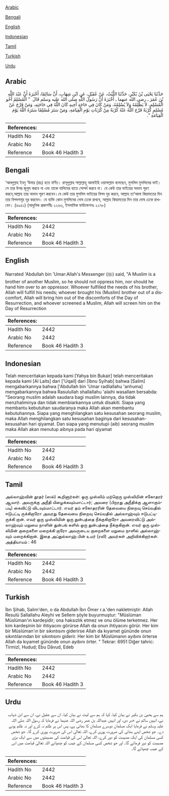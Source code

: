 [Arabic](#arabic)

[Bengali](#bengali)

[English](#english)

[Indonesian](#indonesian)

[Tamil](#tamil)

[Turkish](#turkish)

[Urdu](#urdu)

## Arabic


<div dir="rtl" lang="ar" style={{fontSize:'larger',backgroundColor:'#f8f9fa',padding:20}}>
حَدَّثَنَا يَحْيَى بْنُ بُكَيْرٍ، حَدَّثَنَا اللَّيْثُ، عَنْ عُقَيْلٍ، عَنِ ابْنِ شِهَابٍ، أَنَّ سَالِمًا، أَخْبَرَهُ أَنَّ عَبْدَ اللَّهِ بْنَ عُمَرَ ـ رضى الله عنهما ـ أَخْبَرَهُ أَنَّ رَسُولَ اللَّهِ صلى الله عليه وسلم قَالَ ‏ "‏ الْمُسْلِمُ أَخُو الْمُسْلِمِ، لاَ يَظْلِمُهُ وَلاَ يُسْلِمُهُ، وَمَنْ كَانَ فِي حَاجَةِ أَخِيهِ كَانَ اللَّهُ فِي حَاجَتِهِ، وَمَنْ فَرَّجَ عَنْ مُسْلِمٍ كُرْبَةً فَرَّجَ اللَّهُ عَنْهُ كُرْبَةً مِنْ كُرُبَاتِ يَوْمِ الْقِيَامَةِ، وَمَنْ سَتَرَ مُسْلِمًا سَتَرَهُ اللَّهُ يَوْمَ الْقِيَامَةِ ‏"‏‏.‏
</div>
<div style={{backgroundColor:'#f8f9fa',padding:20, marginBottom: 10}}><table> <thead> <tr> <th>References:</th> <th></th> </tr> </thead> <tbody><tr><td>Hadith No</td><td>2442</td></tr><tr><td>Arabic No</td><td>2442</td></tr><tr><td>Reference</td><td>Book 46 Hadith 3</td></tr></tbody></table></div>

## Bengali


<div dir="ltr" lang="bn" style={{fontSize:'larger',backgroundColor:'#f8f9fa',padding:20}}>
‘আবদুল্লাহ ইবনু ‘উমার (রাঃ) হতে বর্ণিত। রাসূলুল্লাহ সাল্লাল্লাহু আলাইহি ওয়াসাল্লাম বলেছেন, মুসলিম মুসলিমের ভাই। সে তার উপর জুলুম করবে না এবং তাকে যালিমের হাতে সোপর্দ করবে না। যে কেউ তার ভাইয়ের অভাব পূরণ করবে,আল্লাহ তার অভাব পূরণ করবেন।যে কেউ তার মুসলিম ভাইয়ের বিপদ দুর করবে, আল্লাহ তা‘আলা কিয়ামতের দিন তার বিপদসমূহ দূর করবেন। যে ব্যক্তি কোন মুসলিমের দোষ ঢেকে রাখবে, আল্লাহ কিয়ামতের দিন তার দোষ ঢেকে রাখবেন। (৬৯৫১) (আধুনিক প্রকাশনীঃ ২২৬৩, ইসলামিক ফাউন্ডেশনঃ ২২৭৮)
</div>
<div style={{backgroundColor:'#f8f9fa',padding:20, marginBottom: 10}}><table> <thead> <tr> <th>References:</th> <th></th> </tr> </thead> <tbody><tr><td>Hadith No</td><td>2442</td></tr><tr><td>Arabic No</td><td>2442</td></tr><tr><td>Reference</td><td>Book 46 Hadith 3</td></tr></tbody></table></div>

## English


<div dir="ltr" lang="en" style={{fontSize:'larger',backgroundColor:'#f8f9fa',padding:20}}>
Narrated 'Abdullah bin 'Umar:Allah's Messenger (ﷺ) said, "A Muslim is a brother of another Muslim, so he should not oppress him, nor should he hand him over to an oppressor. Whoever fulfilled the needs of his brother, Allah will fulfill his needs; whoever brought his (Muslim) brother out of a discomfort, Allah will bring him out of the discomforts of the Day of Resurrection, and whoever screened a Muslim, Allah will screen him on the Day of Resurrection
</div>
<div style={{backgroundColor:'#f8f9fa',padding:20, marginBottom: 10}}><table> <thead> <tr> <th>References:</th> <th></th> </tr> </thead> <tbody><tr><td>Hadith No</td><td>2442</td></tr><tr><td>Arabic No</td><td>2442</td></tr><tr><td>Reference</td><td>Book 46 Hadith 3</td></tr></tbody></table></div>

## Indonesian


<div dir="ltr" lang="id" style={{fontSize:'larger',backgroundColor:'#f8f9fa',padding:20}}>
Telah menceritakan kepada kami [Yahya bin Bukair] telah menceritakan kepada kami [Al Laits] dari ['Uqail] dari [Ibnu Syihab] bahwa [Salim] mengabarkannya bahwa ['Abdullah bin 'Umar radliallahu 'anhuma] mengabarkannya bahwa Rasulullah shallallahu 'alaihi wasallam bersabda: "Seorang muslim adalah saudara bagi muslim lainnya, dia tidak menzhaliminya dan tidak membiarkannya untuk disakiti. Siapa yang membantu kebutuhan saudaranya maka Allah akan membantu kebutuhannya. Siapa yang menghilangkan satu kesusahan seorang muslim, maka Allah menghilangkan satu kesusahan baginya dari kesusahan-kesusahan hari qiyamat. Dan siapa yang menutupi (aib) seorang muslim maka Allah akan menutup aibnya pada hari qiyamat
</div>
<div style={{backgroundColor:'#f8f9fa',padding:20, marginBottom: 10}}><table> <thead> <tr> <th>References:</th> <th></th> </tr> </thead> <tbody><tr><td>Hadith No</td><td>2442</td></tr><tr><td>Arabic No</td><td>2442</td></tr><tr><td>Reference</td><td>Book 46 Hadith 3</td></tr></tbody></table></div>

## Tamil


<div dir="ltr" lang="ta" style={{fontSize:'larger',backgroundColor:'#f8f9fa',padding:20}}>
அல்லாஹ்வின் தூதர் (ஸல்) கூறினார்கள்: ஒரு முஸ்லிம் மற்றொரு முஸ்லிமின் சகோதரர் ஆவார். அவருக்கு அநீதி யிழைக்கவும்மாட்டார்; அவரை (பிறரது அநீதிக்கு ஆளாகும்படி) கைவிட்டு விடவும்மாட்டார். எவர் தம் சகோதரரின் தேவையை நிறைவு செய்வதில் ஈடுபட்டி ருக்கிறாரோ அவரது தேவையை நிறைவு செய்வதில் அல்லாஹ்வும் ஈடுபட்டிருக்கி றான். எவர் ஒரு முஸ்லிமின் ஒரு துன்பத்தை நீக்குகிறாரோ அவரைவிட்டு அல்லாஹ்வும் மறுமை நாளின் துன்பங் களில் ஒரு துன்பத்தை நீக்குகிறான். எவர் ஒரு முஸ்லிமின் குறைகளை மறைக்கி றாரோ அவருடைய குறைகளை மறுமை நாளில் அல்லாஹ்வும் மறைக்கிறான். இதை அப்துல்லாஹ் பின் உமர் (ரலி) அவர்கள் அறிவிக்கிறார்கள். அத்தியாயம் : 46
</div>
<div style={{backgroundColor:'#f8f9fa',padding:20, marginBottom: 10}}><table> <thead> <tr> <th>References:</th> <th></th> </tr> </thead> <tbody><tr><td>Hadith No</td><td>2442</td></tr><tr><td>Arabic No</td><td>2442</td></tr><tr><td>Reference</td><td>Book 46 Hadith 3</td></tr></tbody></table></div>

## Turkish


<div dir="ltr" lang="tr" style={{fontSize:'larger',backgroundColor:'#f8f9fa',padding:20}}>
İbn Şihab, Salim'den, o da Abdullah İbn Ömer r.a.'den nakletmiştir: Allah Resulü Sallallahu Aleyhi ve Sellem şöyle buyurmuştur: "Müslüman Müslüman'ın kardeşidir; ona haksızlık etmez ve onu ölüme terketmez. Her kim kardeşinin bir ihtiyacını görürse Allah da onun ihtiyacını görür. Her kim bir Müslüman'ın bir sıkıntısını giderirse Allah da kıyamet gününde onun sıkıntılarından bir sıkıntısını giderir. Her kim bir Müslümanın ayıbını örterse Allah da kıyamet gününde onun ayıbını örter. " Tekrar: 6951 Diğer tahric: Tirmizî, Hudud; Ebu Dâvud, Edeb
</div>
<div style={{backgroundColor:'#f8f9fa',padding:20, marginBottom: 10}}><table> <thead> <tr> <th>References:</th> <th></th> </tr> </thead> <tbody><tr><td>Hadith No</td><td>2442</td></tr><tr><td>Arabic No</td><td>2442</td></tr><tr><td>Reference</td><td>Book 46 Hadith 3</td></tr></tbody></table></div>

## Urdu


<div dir="rtl" lang="ur" style={{fontSize:'larger',backgroundColor:'#f8f9fa',padding:20}}>
ہم سے یحییٰ بن بکیر نے بیان کیا، کہا کہ ہم سے لیث نے بیان کیا، ان سے عقیل نے، ان سے ابن شہاب نے، انہیں سالم نے خبر دی، اور انہیں عبداللہ بن عمر رضی اللہ عنہما نے فرمایا کہ رسول اللہ صلی اللہ علیہ وسلم نے فرمایا ایک مسلمان دوسرے مسلمان کا بھائی ہے، پس اس پر ظلم نہ کرے اور نہ ظلم ہونے دے۔ جو شخص اپنے بھائی کی ضرورت پوری کرے، اللہ تعالیٰ اس کی ضرورت پوری کرے گا۔ جو شخص کسی مسلمان کی ایک مصیبت کو دور کرے، اللہ تعالیٰ اس کی قیامت کی مصیبتوں میں سے ایک بڑی مصیبت کو دور فرمائے گا۔ اور جو شخص کسی مسلمان کے عیب کو چھپائے اللہ تعالیٰ قیامت میں اس کے عیب چھپائے گا۔
</div>
<div style={{backgroundColor:'#f8f9fa',padding:20, marginBottom: 10}}><table> <thead> <tr> <th>References:</th> <th></th> </tr> </thead> <tbody><tr><td>Hadith No</td><td>2442</td></tr><tr><td>Arabic No</td><td>2442</td></tr><tr><td>Reference</td><td>Book 46 Hadith 3</td></tr></tbody></table></div>